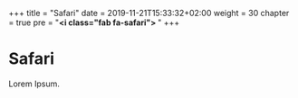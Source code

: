 +++
title = "Safari"
date = 2019-11-21T15:33:32+02:00
weight = 30
chapter = true
pre = "<b><i class=\"fab fa-safari\"></i> </b>"
+++

### <i class="fab fa-safari"></i>

# Safari

Lorem Ipsum.
